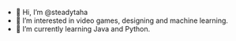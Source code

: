 - 👋 Hi, I’m @steadytaha
- 👀 I’m interested in video games, designing and machine learning.
- 🌱 I’m currently learning Java and Python.

<!---
steadytaha/steadytaha is a ✨ special ✨ repository because its `README.md` (this file) appears on your GitHub profile.
You can click the Preview link to take a look at your changes.
--->
